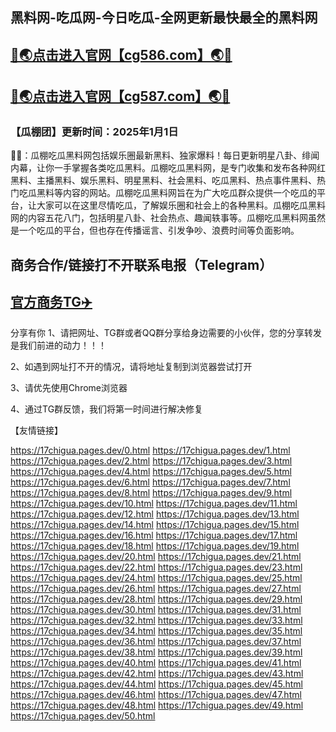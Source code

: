 黑料网-吃瓜网-今日吃瓜-全网更新最快最全的黑料网
----
[🔞🌏点击进入官网【cg586.com】🌏🔞](https://51cgw2.github.io/)
----
[🔞🌏点击进入官网【cg587.com】🌏🔞](https://51cgw2.github.io/)
----
<h3>【瓜棚团】更新时间：2025年1月1日</h3>

🔞📢：瓜棚吃瓜黑料网包括娱乐圈最新黑料、独家爆料！每日更新明星八卦、绯闻内幕，让你一手掌握各类吃瓜黑料。瓜棚吃瓜黑料网，是专门收集和发布各种网红黑料、主播黑料、娱乐黑料、明星黑料、社会黑料、吃瓜黑料、热点事件黑料、热门吃瓜黑料等内容的网站。瓜棚吃瓜黑料网旨在为广大吃瓜群众提供一个吃瓜的平台，让大家可以在这里尽情吃瓜，了解娱乐圈和社会上的各种黑料。瓜棚吃瓜黑料网的内容五花八门，包括明星八卦、社会热点、趣闻轶事等。瓜棚吃瓜黑料网虽然是一个吃瓜的平台，但也存在传播谣言、引发争吵、浪费时间等负面影响。

商务合作/链接打不开联系电报（Telegram）
---
[官方商务TG✈️](https://t.me/Wenge58/)
---
分享有你
1、请把网址、TG群或者QQ群分享给身边需要的小伙伴，您的分享转发是我们前进的动力！！！

2、如遇到网址打不开的情况，请将地址复制到浏览器尝试打开

3、请优先使用Chrome浏览器

4、通过TG群反馈，我们将第一时间进行解决修复

【友情链接】

https://17chigua.pages.dev/0.html
https://17chigua.pages.dev/1.html
https://17chigua.pages.dev/2.html
https://17chigua.pages.dev/3.html
https://17chigua.pages.dev/4.html
https://17chigua.pages.dev/5.html
https://17chigua.pages.dev/6.html
https://17chigua.pages.dev/7.html
https://17chigua.pages.dev/8.html
https://17chigua.pages.dev/9.html
https://17chigua.pages.dev/10.html
https://17chigua.pages.dev/11.html
https://17chigua.pages.dev/12.html
https://17chigua.pages.dev/13.html
https://17chigua.pages.dev/14.html
https://17chigua.pages.dev/15.html
https://17chigua.pages.dev/16.html
https://17chigua.pages.dev/17.html
https://17chigua.pages.dev/18.html
https://17chigua.pages.dev/19.html
https://17chigua.pages.dev/20.html
https://17chigua.pages.dev/21.html
https://17chigua.pages.dev/22.html
https://17chigua.pages.dev/23.html
https://17chigua.pages.dev/24.html
https://17chigua.pages.dev/25.html
https://17chigua.pages.dev/26.html
https://17chigua.pages.dev/27.html
https://17chigua.pages.dev/28.html
https://17chigua.pages.dev/29.html
https://17chigua.pages.dev/30.html
https://17chigua.pages.dev/31.html
https://17chigua.pages.dev/32.html
https://17chigua.pages.dev/33.html
https://17chigua.pages.dev/34.html
https://17chigua.pages.dev/35.html
https://17chigua.pages.dev/36.html
https://17chigua.pages.dev/37.html
https://17chigua.pages.dev/38.html
https://17chigua.pages.dev/39.html
https://17chigua.pages.dev/40.html
https://17chigua.pages.dev/41.html
https://17chigua.pages.dev/42.html
https://17chigua.pages.dev/43.html
https://17chigua.pages.dev/44.html
https://17chigua.pages.dev/45.html
https://17chigua.pages.dev/46.html
https://17chigua.pages.dev/47.html
https://17chigua.pages.dev/48.html
https://17chigua.pages.dev/49.html
https://17chigua.pages.dev/50.html




